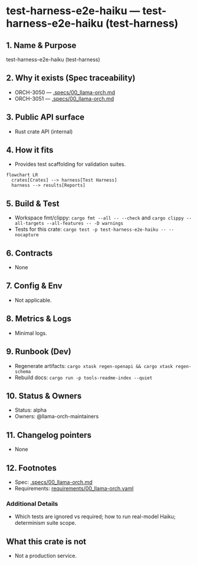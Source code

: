 # test-harness-e2e-haiku — test-harness-e2e-haiku (test-harness)

## 1. Name & Purpose

test-harness-e2e-haiku (test-harness)

## 2. Why it exists (Spec traceability)

- ORCH-3050 — [.specs/00_llama-orch.md](../../.specs/00_llama-orch.md#orch-3050)
- ORCH-3051 — [.specs/00_llama-orch.md](../../.specs/00_llama-orch.md#orch-3051)


## 3. Public API surface

- Rust crate API (internal)

## 4. How it fits

- Provides test scaffolding for validation suites.

```mermaid
flowchart LR
  crates[Crates] --> harness[Test Harness]
  harness --> results[Reports]
```

## 5. Build & Test

- Workspace fmt/clippy: `cargo fmt --all -- --check` and `cargo clippy --all-targets --all-features
-- -D warnings`
- Tests for this crate: `cargo test -p test-harness-e2e-haiku -- --nocapture`


## 6. Contracts

- None


## 7. Config & Env

- Not applicable.

## 8. Metrics & Logs

- Minimal logs.

## 9. Runbook (Dev)

- Regenerate artifacts: `cargo xtask regen-openapi && cargo xtask regen-schema`
- Rebuild docs: `cargo run -p tools-readme-index --quiet`


## 10. Status & Owners

- Status: alpha
- Owners: @llama-orch-maintainers

## 11. Changelog pointers

- None

## 12. Footnotes

- Spec: [.specs/00_llama-orch.md](../../.specs/00_llama-orch.md)
- Requirements: [requirements/00_llama-orch.yaml](../../requirements/00_llama-orch.yaml)

### Additional Details
- Which tests are ignored vs required; how to run real-model Haiku; determinism suite scope.


## What this crate is not

- Not a production service.
